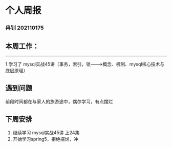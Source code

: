# 个人周报

### 冉钊 202110175

## 本周工作：

---

   1.学习了 mysql实战45讲（事务，索引，锁--->概念、机制、mysql核心技术与底层原理）

## 遇到问题
前段时间都在与家人的旅游途中，偶尔学习，有点摆烂

## 下周安排

   1. 继续学习 mysql实战45讲 上24集
   2. 开始学习spring5，拒绝摆烂，冲
   





